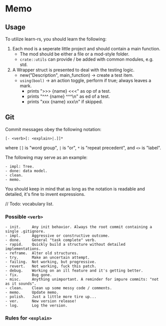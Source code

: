 # Memo

## Usage

To utilize learn-rs, you should learn the following:
1. Each mod is a seperate little project and should contain a main function.
   - The mod should be either a file or a mod-style folder.
   - `crate::utils` can provide / be added with common modules, e.g. std.
2. A Wrapper struct is presented to deal with the testing logic.
   - new("Description", main_function) -> create a test item.
   - `using(bool)` -> an action toggle, perform if true; always leaves a mark.
     - prints ">>> {name} <<<" as op of a test.
     - prints "^^^ {name} ^^^\n" as ed of a test. 
     - prints "xxx {name} xxx\n" if skipped.

## Git

Commit messages obey the following notation:
```
[- <verb>[: <explain>|.]]*
```
where `[]` is "word group", `|` is "or", `*` is "repeat precedent", and `<>` is "label".

The following may serve as an example:
```
- impl: Tree.
- done: data model.
- clean.
- memo.
```

You should keep in mind that as long as the notation is readable and detailed, it's fine to invent expressions.

// Todo: vocabulary list.

### Possible `<verb>`
```
- init.     Any init behavior. Always the root commit containing a single .gitignore.
- impl.     Aggressive or constructive outcome.
- done.     General "task complete" verb.
- rapid.    Quickly build a structure without detailed implementations.
- reframe.  Alter old structures.
- try.      Make an uncertain attempt.
- failing.  Not working, but progressive.
- revert.   Not working, fuck this patch.
- debug.    Working on an ill feature and it's getting better.
- fix.      Bug gone.
- misc.     Anything unimportant. A reminder for impure commits: "not as it sounds".
- clean.    Clean up some messy code / comments.
- memo.     Update memo.
- polish.   Just a little more tire up...
- ver.      New version release!
- log.      Log the version.
```

### Rules for `<explain>`
